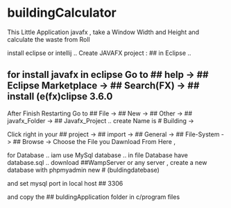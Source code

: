 # buildingCalculator
This Little Application javafx , take a Window Width and Height and calculate the waste from Roll  

install eclipse or intellij .. Create JAVAFX project  : ## in Eclipse .. 

## for install javafx in eclipse Go to ## help -> ## Eclipse Marketplace -> ## Search(FX) -> ## install (e(fx)clipse 3.6.0 

After Finish Restarting Go to ## File -> ## New -> ## Other -> ## javafx_Folder -> ## Javafx_Project .. create Name is # Building -> 

Click right in your ## project -> ## import -> ## General -> ## File-System -> ## Browse -> Choose the File you Dawnload From Here , 

for Database .. iam use MySql database .. in file Database have database.sql .. download ##WampServer or any server ,  create a new database with phpmyadmin new # (buldingdatebase) 

and set mysql port in local host ## 3306

and copy the ## buldingApplication folder in c/program files 


